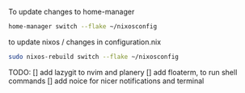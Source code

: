 To update changes to home-manager

```bash
home-manager switch --flake ~/nixosconfig
```

to update nixos / changes in configuration.nix

```bash
sudo nixos-rebuild switch --flake ~/nixosconfig
```


TODO:
[] add lazygit to nvim and planery
[] add floaterm, to run shell commands
[] add noice for nicer notifications and terminal

